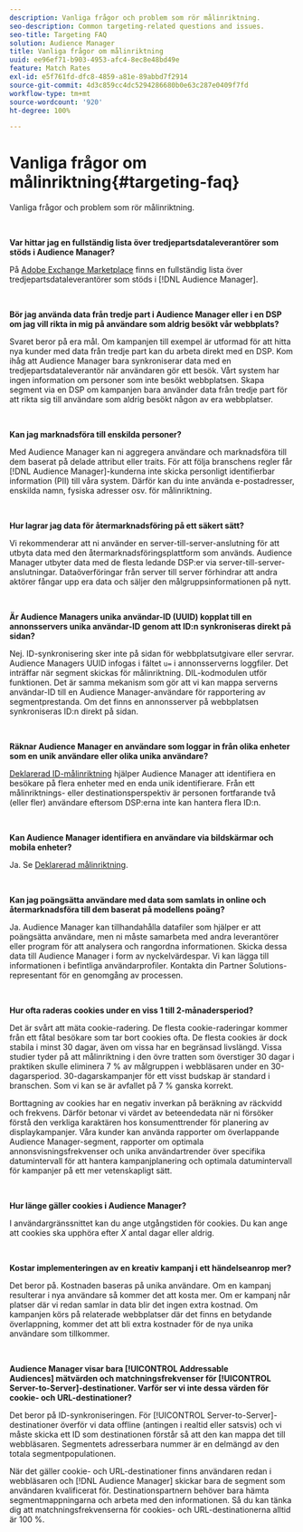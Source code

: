```yaml
---
description: Vanliga frågor och problem som rör målinriktning.
seo-description: Common targeting-related questions and issues.
seo-title: Targeting FAQ
solution: Audience Manager
title: Vanliga frågor om målinriktning
uuid: ee96ef71-b903-4953-afc4-8ec8e48bd49e
feature: Match Rates
exl-id: e5f761fd-dfc8-4859-a81e-89abbd7f2914
source-git-commit: 4d3c859cc4dc5294286680b0e63c287e0409f7fd
workflow-type: tm+mt
source-wordcount: '920'
ht-degree: 100%

---
```


# Vanliga frågor om målinriktning{#targeting-faq}

Vanliga frågor och problem som rör målinriktning.

<br>

<!-- 

faq_targeting.xml

 -->

**Var hittar jag en fullständig lista över tredjepartsdataleverantörer som stöds i Audience Manager?**

På [Adobe Exchange Marketplace](https://exchange.adobe.com/experiencecloud.html) finns en fullständig lista över tredjepartsdataleverantörer som stöds i [!DNL Audience Manager].

<br>

**Bör jag använda data från tredje part i Audience Manager eller i en DSP om jag vill rikta in mig på användare som aldrig besökt vår webbplats?**

Svaret beror på era mål. Om kampanjen till exempel är utformad för att hitta nya kunder med data från tredje part kan du arbeta direkt med en DSP. Kom ihåg att Audience Manager bara synkroniserar data med en tredjepartsdataleverantör när användaren gör ett besök. Vårt system har ingen information om personer som inte besökt webbplatsen. Skapa segment via en DSP om kampanjen bara använder data från tredje part för att rikta sig till användare som aldrig besökt någon av era webbplatser.

<br>

**Kan jag marknadsföra till enskilda personer?**

Med Audience Manager kan ni aggregera användare och marknadsföra till dem baserat på delade attribut eller traits. För att följa branschens regler får [!DNL Audience Manager]-kunderna inte skicka personligt identifierbar information (PII) till våra system. Därför kan du inte använda e-postadresser, enskilda namn, fysiska adresser osv. för målinriktning.

<br>

**Hur lagrar jag data för återmarknadsföring på ett säkert sätt?**

Vi rekommenderar att ni använder en server-till-server-anslutning för att utbyta data med den återmarknadsföringsplattform som används. Audience Manager utbyter data med de flesta ledande DSP:er via server-till-server-anslutningar. Dataöverföringar från server till server förhindrar att andra aktörer fångar upp era data och säljer den målgruppsinformationen på nytt.

<br>

**Är Audience Managers unika användar-ID (UUID) kopplat till en annonsservers unika användar-ID genom att ID:n synkroniseras direkt på sidan?**

Nej. ID-synkronisering sker inte på sidan för webbplatsutgivare eller servrar. Audience Managers UUID infogas i fältet `u=` i annonsserverns loggfiler. Det inträffar när segment skickas för målinriktning. DIL-kodmodulen utför funktionen. Det är samma mekanism som gör att vi kan mappa serverns användar-ID till en Audience Manager-användare för rapportering av segmentprestanda. Om det finns en annonsserver på webbplatsen synkroniseras ID:n direkt på sidan.

<br>

**Räknar Audience Manager en användare som loggar in från olika enheter som en unik användare eller olika unika användare?**

[Deklarerad ID-målinriktning](../features/declared-ids.md#declared-id-targeting) hjälper Audience Manager att identifiera en besökare på flera enheter med en enda unik identifierare. Från ett målinriktnings- eller destinationsperspektiv är personen fortfarande två (eller fler) användare eftersom DSP:erna inte kan hantera flera ID:n.

<br>

**Kan Audience Manager identifiera en användare via bildskärmar och mobila enheter?**

Ja. Se [Deklarerad målinriktning](../features/declared-ids.md#declared-id-targeting).

<br>

**Kan jag poängsätta användare med data som samlats in online och återmarknadsföra till dem baserat på modellens poäng?**

Ja. Audience Manager kan tillhandahålla datafiler som hjälper er att poängsätta användare, men ni måste samarbeta med andra leverantörer eller program för att analysera och rangordna informationen. Skicka dessa data till Audience Manager i form av nyckelvärdespar. Vi kan lägga till informationen i befintliga användarprofiler. Kontakta din Partner Solutions-representant för en genomgång av processen.

<br>

**Hur ofta raderas cookies under en viss 1 till 2-månadersperiod?**

Det är svårt att mäta cookie-radering. De flesta cookie-raderingar kommer från ett fåtal besökare som tar bort cookies ofta. De flesta cookies är dock stabila i minst 30 dagar, även om vissa har en begränsad livslängd. Vissa studier tyder på att målinriktning i den övre tratten som överstiger 30 dagar i praktiken skulle eliminera 7 % av målgruppen i webbläsaren under en 30-dagarsperiod. 30-dagarskampanjer för ett visst budskap är standard i branschen. Som vi kan se är avfallet på 7 % ganska korrekt.

Borttagning av cookies har en negativ inverkan på beräkning av räckvidd och frekvens. Därför betonar vi värdet av beteendedata när ni försöker förstå den verkliga karaktären hos konsumenttrender för planering av displaykampanjer. Våra kunder kan använda rapporter om överlappande Audience Manager-segment, rapporter om optimala annonsvisningsfrekvenser och unika användartrender över specifika datumintervall för att hantera kampanjplanering och optimala datumintervall för kampanjer på ett mer vetenskapligt sätt.

<br>

**Hur länge gäller cookies i Audience Manager?**

I användargränssnittet kan du ange utgångstiden för cookies. Du kan ange att cookies ska upphöra efter *X* antal dagar eller aldrig.

<br>

**Kostar implementeringen av en kreativ kampanj i ett händelseanrop mer?**

Det beror på. Kostnaden baseras på unika användare. Om en kampanj resulterar i nya användare så kommer det att kosta mer. Om er kampanj når platser där vi redan samlar in data blir det ingen extra kostnad. Om kampanjen körs på relaterade webbplatser där det finns en betydande överlappning, kommer det att bli extra kostnader för de nya unika användare som tillkommer.

<br>

**Audience Manager visar bara [!UICONTROL Addressable Audiences] mätvärden och matchningsfrekvenser för [!UICONTROL Server-to-Server]-destinationer. Varför ser vi inte dessa värden för cookie- och URL-destinationer?**

Det beror på ID-synkroniseringen. För [!UICONTROL Server-to-Server]-destinationer överför vi data offline (antingen i realtid eller satsvis) och vi måste skicka ett ID som destinationen förstår så att den kan mappa det till webbläsaren. Segmentets adresserbara nummer är en delmängd av den totala segmentpopulationen.

När det gäller cookie- och URL-destinationer finns användaren redan i webbläsaren och [!DNL Audience Manager] skickar bara de segment som användaren kvalificerat för. Destinationspartnern behöver bara hämta segmentmappningarna och arbeta med den informationen. Så du kan tänka dig att matchningsfrekvenserna för cookies- och URL-destinationerna alltid är 100 %.
